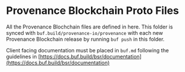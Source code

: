 # Provenance Blockchain Proto Files

All the Provenance Blochchain files are defined in here. This folder is synced with `buf.build/provenance-io/provenance` with each new Provenance Blockchain release by running `buf push` in this folder.

Client facing documentation must be placed in `buf.md` following the guidelines in [https://docs.buf.build/bsr/documentation](https://docs.buf.build/bsr/documentation)